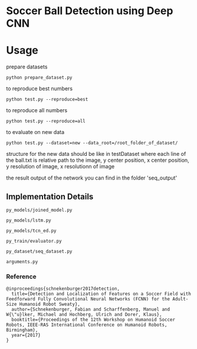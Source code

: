 # Soccer Ball Detection using Deep CNN

# Usage
prepare datasets
```
python prepare_dataset.py
```
to reproduce best numbers
```
python test.py --reproduce=best
```
to reproduce all numbers
```
python test.py --reproduce=all
```
to evaluate on new data
```
python test.py --dataset=new --data_root=/root_folder_of_dataset/
```
structure for the new data should be like in testDataset where each line of the ball.txt is relative path to the image, y center position, x center position, y resolution of image, x resolutionn of image

the result output of the network you can find in the folder 'seq_output'

## Implementation Details
```
py_models/joined_model.py
```


```
py_models/lstm.py
```

```
py_models/tcn_ed.py
```

```
py_train/evaluator.py
```

```
py_dataset/seq_dataset.py
```

```
arguments.py
```

### Reference

```
@inproceedings{schnekenburger2017detection,
  title={Detection and Localization of Features on a Soccer Field with Feedforward Fully Convolutional Neural Networks (FCNN) for the Adult-Size Humanoid Robot Sweaty},
  author={Schnekenburger, Fabian and Scharffenberg, Manuel and W{\"u}lker, Michael and Hochberg, Ulrich and Dorer, Klaus},
  booktitle={Proceedings of the 12th Workshop on Humanoid Soccer Robots, IEEE-RAS International Conference on Humanoid Robots, Birmingham},
  year={2017}
}
```
